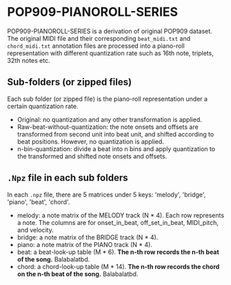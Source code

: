 # POP909-PIANOROLL-SERIES

POP909-PIANOROLL-SERIES is a derivation of original POP909 dataset. The original MIDI file and their corresponding `beat_midi.txt` and `chord_midi.txt` annotation files are processed into a piano-roll representation with different quantization rate such as 16th note, triplets, 32th notes etc.



## Sub-folders (or zipped files)

Each sub folder (or zipped file) is the piano-roll representation under a certain quantization rate. 

* Original: no quantization and any other transformation is applied.
* Raw-beat-without-quantization: the note onsets and offsets are transformed from second unit into beat unit, and shifted according to beat positions. However, no quantization is applied.
* n-bin-quantization: divide a beat into n bins and apply quantization to the transformed and shifted note onsets and offsets.



## `.Npz` file in each sub folders

In each `.npz` file, there are 5 matrices under 5 keys: 'melody', 'bridge', 'piano', 'beat', 'chord'. 

* melody: a note matrix of the MELODY track (N * 4). Each row represents a note. The columns are for onset_in_beat, off_set_in_beat, MIDI_pitch, and velocity.
* bridge: a note matrix of the BRIDGE track (N * 4).
* piano: a note matrix of the PIANO track (N * 4).
* beat: a beat-look-up table (M * 6). **The n-th row records the n-th beat of the song.** Balabalatbd.
* chord: a chord-look-up table (M * 14). **The n-th row records the chord on the n-th beat of the song.** Balabalatbd.